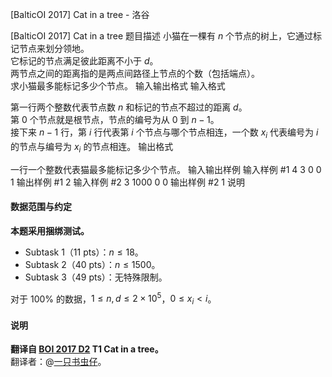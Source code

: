 



[BalticOI 2017] Cat in a tree - 洛谷














[BalticOI 2017] Cat in a tree
题目描述
小猫在一棵有 $n$ 个节点的树上，它通过标记节点来划分领地。  
它标记的节点满足彼此距离不小于 $d$。  
两节点之间的距离指的是两点间路径上节点的个数（包括端点）。   
求小猫最多能标记多少个节点。
输入输出格式
输入格式

第一行两个整数代表节点数 $n$ 和标记的节点不超过的距离 $d$。  
第 $0$ 个节点就是根节点，节点的编号为从 $0$ 到 $n - 1$。  
接下来 $n-1$ 行，第 $i$ 行代表第 $i$ 个节点与哪个节点相连，一个数 $x_i$ 代表编号为 $i$ 的节点与编号为 $x_i$ 的节点相连。
输出格式

一行一个整数代表猫最多能标记多少个节点。
输入输出样例
输入样例 #1
4 3
0
0
1
输出样例 #1
2
输入样例 #2
3 1000
0
0
输出样例 #2
1
说明
#### 数据范围与约定

**本题采用捆绑测试。**

- Subtask 1（11 pts）：$n \le 18$。
- Subtask 2（40 pts）：$n \le 1500$。
- Subtask 3（49 pts）：无特殊限制。

对于 $100\%$ 的数据，$1 \le n,d \le 2 \times 10^5$，$0 \le x_i < i$。

#### 说明

**翻译自 [BOI 2017 D2](https://boi.cses.fi/files/boi2017_day2.pdf) T1 Cat in a tree。**  
翻译者：@[一只书虫仔](https://www.luogu.com.cn/user/114914)。






